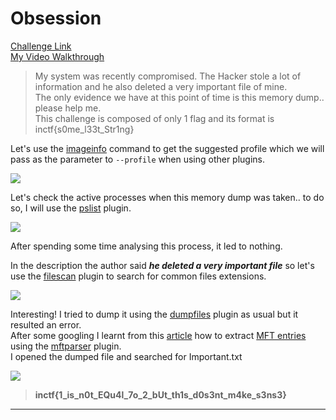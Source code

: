 **Obsession**
===================  
[Challenge Link](https://github.com/stuxnet999/MemLabs/tree/master/Lab%204)  
[My Video Walkthrough](https://www.youtube.com/watch?v=DbgJfD80Rtw)

> My system was recently compromised. The Hacker stole a lot of information and he also deleted a very important file of mine.  
> The only evidence we have at this point of time is this memory dump.. please help me.  
> This challenge is composed of only 1 flag and its format is inctf{s0me_l33t_Str1ng}

Let's use the [imageinfo](https://github.com/volatilityfoundation/volatility/wiki/Command-Reference#imageinfo) command to get the suggested profile which we will pass as the parameter to `--profile` when using other plugins.

![](images/Lab4_01.png)

Let's check the active processes when this memory dump was taken.. to do so, I will use the [pslist](https://github.com/volatilityfoundation/volatility/wiki/Command-Reference#pslist) plugin.

![](images/Lab4_02.png)

After spending some time analysing this process, it led to nothing.

In the description the author said ***he deleted a very important file*** so let's use the [filescan](https://github.com/volatilityfoundation/volatility/wiki/Command-Reference#filescan) plugin to search for common files extensions.

![](images/Lab4_03.png)

Interesting! I tried to dump it using the [dumpfiles](https://github.com/volatilityfoundation/volatility/wiki/Command-Reference#dumpfiles) plugin as usual but it resulted an error.  
After some googling I learnt from this [article](https://steemit.com/security/@nybble/forensic-extraire-des-fichiers-depuis-la-table-mft-avec-volatility-part-1-en) how to extract [MFT entries](https://whereismydata.wordpress.com/2009/06/05/forensics-what-is-the-mft/) using the [mftparser](https://github.com/volatilityfoundation/volatility/wiki/Command-Reference#mftparser) plugin.  
I opened the dumped file and searched for Important.txt

![](images/Lab4_04.png)

> **inctf{1_is_n0t_EQu4l_7o_2_bUt_th1s_d0s3nt_m4ke_s3ns3}**

--------------------------------------------
